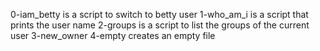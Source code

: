 0-iam_betty is a script to switch to betty user
1-who_am_i is a script that prints the user name
2-groups is a script to list the groups of the current user
3-new_owner
4-empty creates an empty file

